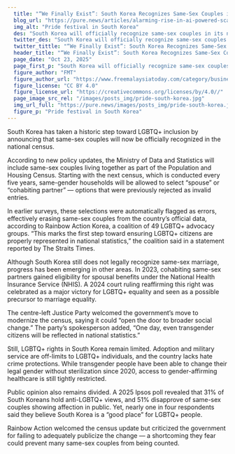 ```yaml
---
  title: "“We Finally Exist”: South Korea Recognizes Same-Sex Couples in Historic Census Shift"
  blog_url: "https://pure.news/articles/alarming-rise-in-ai-powered-scams-microsoft-reveals-4-billion-in-thwarted-fraud"
  img_alt: "Pride festival in South Korea"
  des: "South Korea will officially recognize same-sex couples in its national census for the first time, marking a major step toward LGBTQ+ inclusion."
  twitter_des: "South Korea will officially recognize same-sex couples in its national census for the first time, marking a major step toward LGBTQ+ inclusion."
  twitter_tittle: "“We Finally Exist”: South Korea Recognizes Same-Sex Couples in Historic Census Shift"
  header_title: "“We Finally Exist”: South Korea Recognizes Same-Sex Couples in Historic Census Shift"
  page_date: "Oct 23, 2025"
  page_first_p: "South Korea will officially recognize same-sex couples in its national census for the first time, marking a major step toward LGBTQ+ inclusion."
  figure_author: "FMT"
  figure_author_url: "https://www.freemalaysiatoday.com/category/business/2024/12/05/openai-chief-believes-musk-will-not-abuse-government-power/"
  figure_license: "CC BY 4.0"
  figure_license_url: "https://creativecommons.org/licenses/by/4.0//"
  page_image_src_rel: "/images/posts_img/pride-south-korea.jpg"
  img_url_full: "https://pure.news/images/posts_img/pride-south-korea.jpg"
  figure_p: "Pride festival in South Korea"
---
```


South Korea has taken a historic step toward LGBTQ+ inclusion by announcing that same-sex couples will now be officially recognized in the national census.

According to new policy updates, the Ministry of Data and Statistics will include same-sex couples living together as part of the Population and Housing Census. Starting with the next census, which is conducted every five years, same-gender households will be allowed to select “spouse” or “cohabiting partner” — options that were previously rejected as invalid entries.

In earlier surveys, these selections were automatically flagged as errors, effectively erasing same-sex couples from the country’s official data, according to Rainbow Action Korea, a coalition of 49 LGBTQ+ advocacy groups. “This marks the first step toward ensuring LGBTQ+ citizens are properly represented in national statistics,” the coalition said in a statement reported by The Straits Times.

Although South Korea still does not legally recognize same-sex marriage, progress has been emerging in other areas. In 2023, cohabiting same-sex partners gained eligibility for spousal benefits under the National Health Insurance Service (NHIS). A 2024 court ruling reaffirming this right was celebrated as a major victory for LGBTQ+ equality and seen as a possible precursor to marriage equality.

The centre-left Justice Party welcomed the government’s move to modernize the census, saying it could “open the door to broader social change.” The party’s spokesperson added, “One day, even transgender citizens will be reflected in national statistics.”

Still, LGBTQ+ rights in South Korea remain limited. Adoption and military service are off-limits to LGBTQ+ individuals, and the country lacks hate crime protections. While transgender people have been able to change their legal gender without sterilization since 2020, access to gender-affirming healthcare is still tightly restricted.

Public opinion also remains divided. A 2025 Ipsos poll revealed that 31% of South Koreans hold anti-LGBTQ+ views, and 51% disapprove of same-sex couples showing affection in public. Yet, nearly one in four respondents said they believe South Korea is a “good place” for LGBTQ+ people.

Rainbow Action welcomed the census update but criticized the government for failing to adequately publicize the change — a shortcoming they fear could prevent many same-sex couples from being counted.
